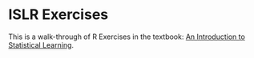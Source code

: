 # ISLR Exercises

This is a walk-through of R Exercises in the textbook:
[An Introduction to Statistical Learning](https://www.statlearning.com/).
